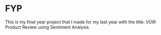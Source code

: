 # FYP
This is my final year project that I made for my last year with the title: VOIR Product Review using Sentiment Analysis
